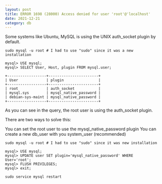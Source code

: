 ```yaml
---
layout: post
title: ERROR 1698 (28000) Access denied for user 'root'@'localhost'
date: 2021-12-21
category: db
---
```


Some systems like Ubuntu, MySQL is using the UNIX auth_socket plugin by default.

```shell
sudo mysql -u root # I had to use "sudo" since it was a new installation

mysql> USE mysql;
mysql> SELECT User, Host, plugin FROM mysql.user;

+------------------+-----------------------+
| User             | plugin                |
+------------------+-----------------------+
| root             | auth_socket           |
| mysql.sys        | mysql_native_password |
| debian-sys-maint | mysql_native_password |
+------------------+-----------------------+
```

As you can see in the query, the root user is using the auth_socket plugin.

There are two ways to solve this:

You can set the root user to use the mysql_native_password plugin
You can create a new db_user with you system_user (recommended)

```shell
sudo mysql -u root # I had to use "sudo" since it was new installation

mysql> USE mysql;
mysql> UPDATE user SET plugin='mysql_native_password' WHERE User='root';
mysql> FLUSH PRIVILEGES;
mysql> exit;

sudo service mysql restart
```